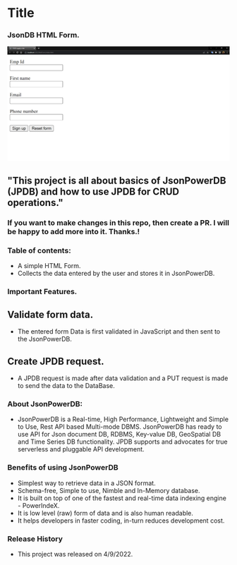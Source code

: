 # Title
### JsonDB HTML Form.

![Project Screenshot](https://github.com/harshiiiit/JsonDB/blob/main/Screenshot%20(570).png)

## "This project is all about basics of JsonPowerDB (JPDB) and how to use JPDB for CRUD operations." 
### If you want to make changes in this repo, then create a PR. I will be happy to add more into it. Thanks.!

### Table of contents:

- A simple HTML Form.
- Collects the data entered by the user and stores it in JsonPowerDB.

### Important Features.

## Validate form data.

- The entered form Data is first validated in JavaScript and then sent to the JsonPowerDB.

## Create JPDB request.

- A JPDB request is made after data validation and a PUT request is made to send the data to the DataBase.

### About JsonPowerDB:

- JsonPowerDB is a Real-time, High Performance, Lightweight and Simple to Use, Rest API based Multi-mode DBMS. JsonPowerDB has ready to use API for Json document DB, RDBMS, Key-value DB, GeoSpatial DB and Time Series DB functionality. JPDB supports and advocates for true serverless and pluggable API development.

### Benefits of using JsonPowerDB

- Simplest way to retrieve data in a JSON format.
- Schema-free, Simple to use, Nimble and In-Memory database.
- It is built on top of one of the fastest and real-time data indexing engine - PowerIndeX.
- It is low level (raw) form of data and is also human readable.
- It helps developers in faster coding, in-turn reduces development cost.

### Release History 

- This project was released on 4/9/2022.
